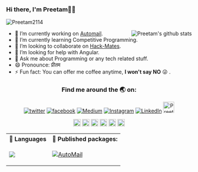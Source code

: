 
### Hi there, I'm Preetam👨‍💻 

<p align="left"> <img src="https://komarev.com/ghpvc/?username=Preetam2114&label=Views&color=blue&style=plastic" alt="Preetam2114" /> </p>
<p>

<a href="https://github.com/Preetam2114">
 <img align="right" src="https://github-readme-stats.vercel.app/api?username=Preetam2114&show_icons=true&theme=dark&line_height=27&include_all_commits=true&count_private=true" alt="Preetam's github stats"/>
</a>

- 🔭 I’m currently working on [Automail](https://pypi.org/project/Automail/0.1.4/).
- 🌱 I’m currently learning Competitive Programming.
- 👯 I’m looking to collaborate on [Hack-Mates](https://github.com/Hack-Mates).
- 🤔 I’m looking for help with Angular.
- 💬 Ask me about Programming or any tech related stuff.
- 😄 Pronounce: प्रीतम
- ⚡ Fun fact: You can offer me coffee anytime, **I won't say NO** 😜 .
</p>

<div align="center" width="100%">

### Find me around the 🌏 on:
<!-- social media buttons -->

[![twitter][1.2]][1]
[![facebook][2.2]][2]
[![Medium][3.2]][3]
[![Instagram][4.2]][4]
[![LinkedIn][5.2]][5]
<a href="https://dev.to/preetam2114">
  <img src="https://d2fltix0v2e0sb.cloudfront.net/dev-badge.svg" alt="Preetam Rane's DEV Profile" height="30" width="30">
</a>
<!-- icons with padding -->

[1.2]: https://img.shields.io/badge/twitter-%231DA1F2.svg?&style=for-the-badge&logo=twitter&logoColor=white 
[2.2]: https://img.shields.io/badge/facebook-%231877F2.svg?&style=for-the-badge&logo=facebook&logoColor=white 
[3.2]: https://img.shields.io/badge/medium-%2312100E.svg?&style=for-the-badge&logo=medium&logoColor=white 
[4.2]: https://img.shields.io/badge/instagram-%23E4405F.svg?&style=for-the-badge&logo=instagram&logoColor=white 
[5.2]: https://img.shields.io/badge/linkedin-%230077B5.svg?&style=for-the-badge&logo=linkedin&logoColor=white 


<!-- social media links -->
[1]: https://twitter.com/pvr_rane
[2]: https://www.facebook.com/preetam.rane.39
[3]: https://medium.com/@preetamrane
[4]: https://www.instagram.com/mr_codeaholic/
[5]: https://www.linkedin.com/in/preetam-rane-4b0524165/


</div>

<table align="center" style="width:100%;border: none;" cellspacing="0" cellpadding="0">
<p align="center">
<code><img height="20" src="https://cdn.freebiesupply.com/logos/thumbs/1x/python-5-logo.png"></code>
<code><img height="20" src="https://cdn.freebiesupply.com/logos/thumbs/1x/c-logo.png"></code>
<code><img height="20" src="https://cdn.freebiesupply.com/logos/thumbs/1x/html5-logo.png"></code>
<code><img height="20" src="https://cdn.freebiesupply.com/logos/thumbs/1x/google-cloud-logo.png"></code>
<code><img height="20" src="https://cdn.freebiesupply.com/logos/thumbs/1x/django-logo.png"></code>
<code><img height="20" src="https://cdn.freebiesupply.com/logos/thumbs/1x/photoshop-cc-logo.png"></code></p>
    <th>🚀  Languages          </th>
    <th>📝  Published packages:</th>
  </tr>
  <tr>
  </tr>
  <tr>
    <td>
     <a href="https://github.com/Preetam2114">
  <img align="left" style="float:left" src="https://github-readme-stats.vercel.app/api/top-langs/?username=Preetam2114&theme=megenta&hide_langs_below=1" />
     </a>
 </td>
    <td>
 
 [![AutoMail](https://github-readme-stats.vercel.app/api/pin/?username=Preetam2114&repo=Automail&title_color=#008000f&icon_color=79ff97&text_color=black&line_height=27&bg_color=#ffffff)](https://github.com/Preetam2114/Automail)
     
   </td>
  </tr>
</table>

